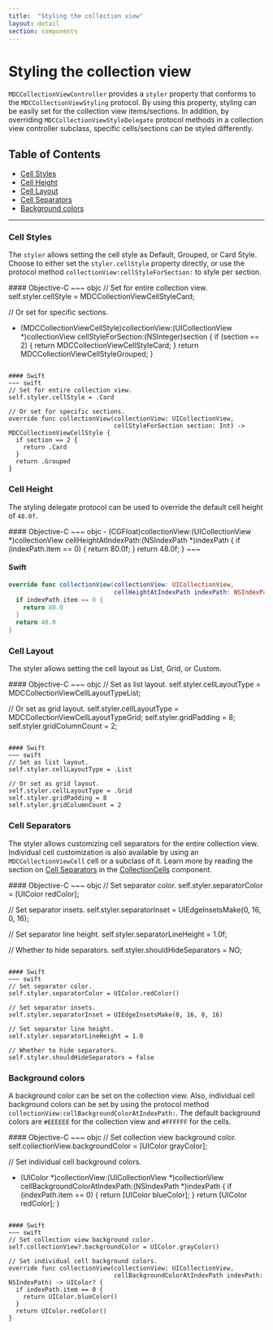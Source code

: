 ```yaml
---
title:  "Styling the collection view"
layout: detail
section: components
---
```

# Styling the collection view

`MDCCollectionViewController` provides a `styler` property that conforms to the
`MDCCollectionViewStyling` protocol. By using this property, styling can be easily set for the
collection view items/sections. In addition, by overriding `MDCCollectionViewStyleDelegate`
protocol methods in a collection view controller subclass, specific cells/sections can be styled
differently.

## Table of Contents
- [Cell Styles](#cell-styles)
- [Cell Height](#cell-height)
- [Cell Layout](#cell-layout)
- [Cell Separators](#cell-separators)
- [Background colors](#background-colors)

- - -

### Cell Styles

The `styler` allows setting the cell style as Default, Grouped, or Card Style. Choose to
either set the `styler.cellStyle` property directly, or use the protocol method
`collectionView:cellStyleForSection:` to style per section.

<div class="material-code-render" markdown="1">
#### Objective-C
~~~ objc
// Set for entire collection view.
self.styler.cellStyle = MDCCollectionViewCellStyleCard;

// Or set for specific sections.
- (MDCCollectionViewCellStyle)collectionView:(UICollectionView *)collectionView
                         cellStyleForSection:(NSInteger)section {
  if (section == 2) {
    return MDCCollectionViewCellStyleCard;
  }
  return MDCCollectionViewCellStyleGrouped;
}
~~~

#### Swift
~~~ swift
// Set for entire collection view.
self.styler.cellStyle = .Card

// Or set for specific sections.
override func collectionView(collectionView: UICollectionView,
                             cellStyleForSection section: Int) -> MDCCollectionViewCellStyle {
  if section == 2 {
    return .Card
  }
  return .Grouped
}
~~~
</div>

### Cell Height

The styling delegate protocol can be used to override the default cell height of `48.0f`.

<div class="material-code-render" markdown="1">
#### Objective-C
~~~ objc
- (CGFloat)collectionView:(UICollectionView *)collectionView
    cellHeightAtIndexPath:(NSIndexPath *)indexPath {
  if (indexPath.item == 0) {
    return 80.0f;
  }
  return 48.0f;
}
~~~

#### Swift
~~~ swift
override func collectionView(collectionView: UICollectionView,
                             cellHeightAtIndexPath indexPath: NSIndexPath) -> CGFloat {
  if indexPath.item == 0 {
    return 80.0
  }
  return 48.0
}
~~~
</div>

### Cell Layout

The styler allows setting the cell layout as List, Grid, or Custom.

<div class="material-code-render" markdown="1">
#### Objective-C
~~~ objc
// Set as list layout.
self.styler.cellLayoutType = MDCCollectionViewCellLayoutTypeList;

// Or set as grid layout.
self.styler.cellLayoutType = MDCCollectionViewCellLayoutTypeGrid;
self.styler.gridPadding = 8;
self.styler.gridColumnCount = 2;
~~~

#### Swift
~~~ swift
// Set as list layout.
self.styler.cellLayoutType = .List

// Or set as grid layout.
self.styler.cellLayoutType = .Grid
self.styler.gridPadding = 8
self.styler.gridColumnCount = 2
~~~
</div>

### Cell Separators

The styler allows customizing cell separators for the entire collection view. Individual
cell customization is also available by using an `MDCCollectionViewCell` cell or a subclass of it.
Learn more by reading the section on [Cell Separators](../CollectionCells/#cell-separators) in the
[CollectionCells](../CollectionCells/) component.

<div class="material-code-render" markdown="1">
#### Objective-C
~~~ objc
// Set separator color.
self.styler.separatorColor = [UIColor redColor];

// Set separator insets.
self.styler.separatorInset = UIEdgeInsetsMake(0, 16, 0, 16);

// Set separator line height.
self.styler.separatorLineHeight = 1.0f;

// Whether to hide separators.
self.styler.shouldHideSeparators = NO;
~~~

#### Swift
~~~ swift
// Set separator color.
self.styler.separatorColor = UIColor.redColor()

// Set separator insets.
self.styler.separatorInset = UIEdgeInsetsMake(0, 16, 0, 16)

// Set separator line height.
self.styler.separatorLineHeight = 1.0

// Whether to hide separators.
self.styler.shouldHideSeparators = false
~~~
</div>


### Background colors

A background color can be set on the collection view. Also, individual cell background colors can be
set by using the protocol method `collectionView:cellBackgroundColorAtIndexPath:`. The default
background colors are `#EEEEEE` for the collection view and `#FFFFFF` for the cells.

<div class="material-code-render" markdown="1">
#### Objective-C
~~~ objc
// Set collection view background color.
self.collectionView.backgroundColor = [UIColor grayColor];

// Set individual cell background colors.
- (UIColor *)collectionView:(UICollectionView *)collectionView
    cellBackgroundColorAtIndexPath:(NSIndexPath *)indexPath {
  if (indexPath.item == 0) {
    return [UIColor blueColor];
  }
  return [UIColor redColor];
}
~~~

#### Swift
~~~ swift
// Set collection view background color.
self.collectionView?.backgroundColor = UIColor.grayColor()

// Set individual cell background colors.
override func collectionView(collectionView: UICollectionView,
                             cellBackgroundColorAtIndexPath indexPath: NSIndexPath) -> UIColor? {
  if indexPath.item == 0 {
    return UIColor.blueColor()
  }
  return UIColor.redColor()
}
~~~
</div>
